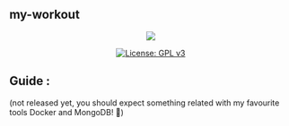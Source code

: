 ## my-workout
<div align="center">
<img src="https://img.shields.io/github/repo-size/mariospapaz/my-workout">
  
[![License: GPL v3](https://img.shields.io/badge/License-GPLv3-blue.svg)](https://www.gnu.org/licenses/gpl-3.0)
  
</div>

## Guide :
(not released yet, you should expect something related with my favourite tools Docker and MongoDB! 🐳)
